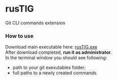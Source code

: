 # rusTIG
Git CLI commands extension
### How to use
Download main executable here: [rusTIG.exe](https://github.com/FireWall-e/rusTIG/raw/master/target/release/rusTIG.exe)<br/>
After download completed, **run it as administrator**.</br>
In the terminal window you should see following:
- path to your git exexutables folder;
- full paths to a newly created commands.

